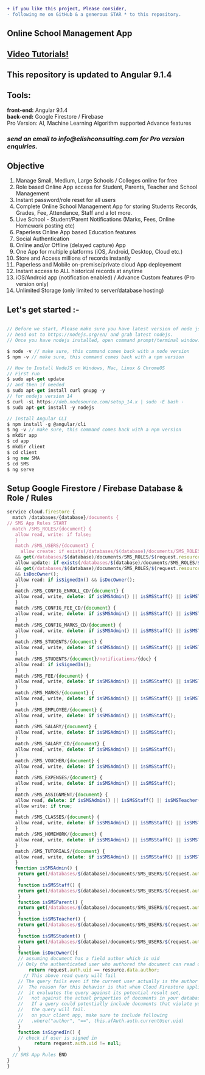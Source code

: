 ```diff
+ if you like this project, Please consider,
- following me on GitHub & a generous STAR * to this repository.
```
<h2>Online School Management App</h2>
<h2><a href="https://www.youtube.com/playlist?list=PLp0TENYyY8lHnfxOOzZ_hTnPF8Hh3eKDo">Video Tutorials!</a></h2>
<h2>This repository is updated to Angular 9.1.4</h2>
<h2>Tools: </h2>
<b>front-end:</b> Angular 9.1.4<br/>
<b>back-end:</b> Google Firestore / Firebase<br/>
Pro Version: AI, Machine Learning Algorithm supported Advance features<br/>
<h3><i>send an email to info@elishconsulting.com for Pro version enquiries.</i></h3>
<h2>Objective</h2>
<ol>
<li>Manage Small, Medium, Large Schools / Colleges online for free</li>
<li>Role based Online App access for Student, Parents, Teacher and School Management</li>
<li>Instant password/role reset for all users</li>
<li>Complete Online School Management App for storing Students Records, Grades, Fee, Attendance, Staff and a lot more.</li>
<li>Live School - Student/Parent Notifications (Marks, Fees, Online Homework posting etc) </li>
<li>Paperless Online App based Education features</li>
<li>Social Authentication</li>
<li>Online and/or Offline (delayed capture) App</li>
<li>One App for multiple platforms (iOS, Android, Desktop, Cloud etc.)</li>
<li>Store and Access millions of records instantly</li>
<li>Paperless and Mobile on-premise/private cloud App deployement</li>
<li>Instant access to ALL historical records at anytime</li>
<li>iOS/Android app (notification enabled) / Advance Custom features (Pro version only)</li>
<li>Unlimited Storage (only limited to server/database hosting)</li>
</ol>

<h2>Let's get started :-</h2>

```ts

// Before we start, Please make sure you have latest version of node js installed.
// head out to https://nodejs.org/en/ and grab latest nodejs.
// Once you have nodejs installed, open command prompt/terminal window.

$ node -v // make sure, this command comes back with a node version
$ npm -v // make sure, this command comes back with a npm version

// How to Install NodeJS on Windows, Mac, Linux & ChromeOS
// First run
$ sudo apt-get update
// and then if needed
$ sudo apt-get install curl gnupg -y
// for nodejs version 14
$ curl -sL https://deb.nodesource.com/setup_14.x | sudo -E bash -
$ sudo apt-get install -y nodejs

// Install Angular CLI
$ npm install -g @angular/cli
$ ng -v // make sure, this command comes back with a npm version
$ mkdir app
$ cd app
$ mkdir client
$ cd client
$ ng new SMA
$ cd SMS
$ ng serve

```

<h2> Setup Google Firestore / Firebase Database & Role / Rules</h2>

```ts
service cloud.firestore {
  match /databases/{database}/documents {
// SMS App Rules START
  match /SMS_ROLES/{document} {
   allow read, write: if false;
   }
   match /SMS_USERS/{document} {
	 allow create: if exists(/databases/$(database)/documents/SMS_ROLES/$(request.resource.data.secretKey))
   && get(/databases/$(database)/documents/SMS_ROLES/$(request.resource.data.secretKey)).data.role == request.resource.data.role;
   allow update: if exists(/databases/$(database)/documents/SMS_ROLES/$(request.resource.data.secretKey))
   && get(/databases/$(database)/documents/SMS_ROLES/$(request.resource.data.secretKey)).data.role == request.resource.data.role
   && isDocOwner();
   allow read: if isSignedIn() && isDocOwner();
   }
   match /SMS_CONFIG_ENROLL_CD/{document} {
   allow read, write, delete: if isSMSAdmin() || isSMSStaff() || isSMSTeacher();
   }
   match /SMS_CONFIG_FEE_CD/{document} {
   allow read, write, delete: if isSMSAdmin() || isSMSStaff() || isSMSTeacher();
   }
   match /SMS_CONFIG_MARKS_CD/{document} {
   allow read, write, delete: if isSMSAdmin() || isSMSStaff() || isSMSTeacher();
   }
   match /SMS_STUDENTS/{document} {
   allow read, write, delete: if isSMSAdmin() || isSMSStaff() || isSMSTeacher();
   }
   match /SMS_STUDENTS/{document}/notifications/{doc} {
   allow read: if isSignedIn();
   }
   match /SMS_FEE/{document} {
   allow read, write, delete: if isSMSAdmin() || isSMSStaff() || isSMSTeacher();
   }
   match /SMS_MARKS/{document} {
   allow read, write, delete: if isSMSAdmin() || isSMSStaff() || isSMSTeacher();
   }
   match /SMS_EMPLOYEE/{document} {
   allow read, write, delete: if isSMSAdmin() || isSMSStaff();
   }
   match /SMS_SALARY/{document} {
   allow read, write, delete: if isSMSAdmin() || isSMSStaff();
   }
   match /SMS_SALARY_CD/{document} {
   allow read, write, delete: if isSMSAdmin() || isSMSStaff();
   }
   match /SMS_VOUCHER/{document} {
   allow read, write, delete: if isSMSAdmin() || isSMSStaff();
   }
   match /SMS_EXPENSES/{document} {
   allow read, write, delete: if isSMSAdmin() || isSMSStaff();
   }
   match /SMS_ASSIGNMENT/{document} {
   allow read, delete: if isSMSAdmin() || isSMSStaff() || isSMSTeacher();
   allow write: if true;
   }
   match /SMS_CLASSES/{document} {
   allow read, write, delete: if isSMSAdmin() || isSMSStaff() || isSMSTeacher();
   }
   match /SMS_HOMEWORK/{document} {
   allow read, write, delete: if isSMSAdmin() || isSMSStaff() || isSMSTeacher();
   }
   match /SMS_TUTORIALS/{document} {
   allow read, write, delete: if isSMSAdmin() || isSMSStaff() || isSMSTeacher();
   }
   function isSMSAdmin() {
    return get(/databases/$(database)/documents/SMS_USERS/$(request.auth.uid)).data.role == 'admin';
    }
    function isSMSStaff() {
    return get(/databases/$(database)/documents/SMS_USERS/$(request.auth.uid)).data.role == 'staff';
    }
    function isSMSParent() {
    return get(/databases/$(database)/documents/SMS_USERS/$(request.auth.uid)).data.role == 'parent';
    }
    function isSMSTeacher() {
    return get(/databases/$(database)/documents/SMS_USERS/$(request.auth.uid)).data.role == 'teacher';
    }
    function isSMSStudent() {
    return get(/databases/$(database)/documents/SMS_USERS/$(request.auth.uid)).data.role == 'student';
    }
    function isDocOwner(){
    // assuming document has a field author which is uid
    // Only the authenticated user who authored the document can read or write
    	return request.auth.uid == resource.data.author;
      // This above read query will fail
    // The query fails even if the current user actually is the author of every story document.
    //  The reason for this behavior is that when Cloud Firestore applies your security rules, 
    //  it evaluates the query against its potential result set,
    //   not against the actual properties of documents in your database. 
    //   If a query could potentially include documents that violate your security rules, 
    //   the query will fail.
    //   on your client app, make sure to include following
    //   .where("author", "==", this.afAuth.auth.currentUser.uid)
    }
    function isSignedIn() {
    // check if user is signed in
          return request.auth.uid != null;
    }
  // SMS App Rules END
}
}
```
